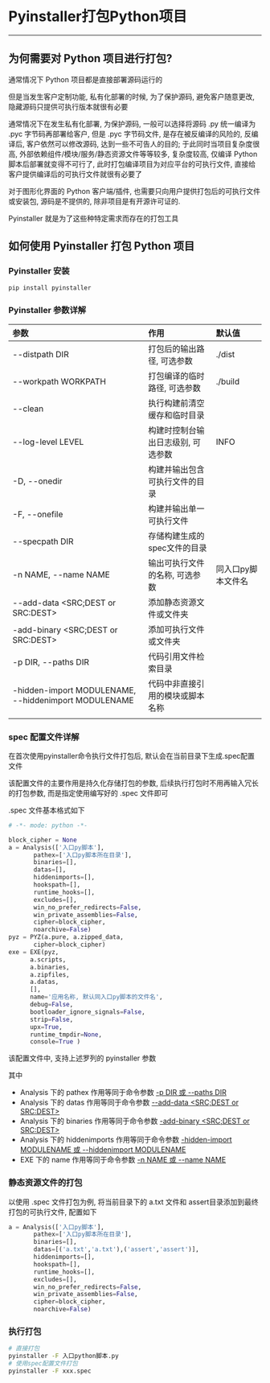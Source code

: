 # Pyinstaller打包Python项目

---

## 为何需要对 Python 项目进行打包?

通常情况下 Python 项目都是直接部署源码运行的

但是当发生客户定制功能, 私有化部署的时候, 为了保护源码, 避免客户随意更改, 隐藏源码只提供可执行版本就很有必要

通常情况下在发生私有化部署, 为保护源码, 一般可以选择将源码 .py 统一编译为 .pyc 字节码再部署给客户, 但是 .pyc 字节码文件, 是存在被反编译的风险的, 反编译后, 客户依然可以修改源码, 达到一些不可告人的目的; 于此同时当项目复杂度很高, 外部依赖组件/模块/服务/静态资源文件等等较多, 复杂度较高, 仅编译 Python 脚本后部署就变得不可行了, 此时打包编译项目为对应平台的可执行文件, 直接给客户提供编译后的可执行文件就很有必要了

对于图形化界面的 Python 客户端/插件, 也需要只向用户提供打包后的可执行文件或安装包, 源码是不提供的, 除非项目是有开源许可证的.

Pyinstaller 就是为了这些种特定需求而存在的打包工具

## 如何使用 Pyinstaller 打包 Python 项目

### Pyinstaller 安装

```bash
pip install pyinstaller
```

### Pyinstaller 参数详解

|参数|作用|默认值|
|:-|:-|:-|
|--distpath DIR|打包后的输出路径, 可选参数|./dist|
|--workpath WORKPATH|打包编译的临时路径, 可选参数|./build|
|--clean|执行构建前清空缓存和临时目录||
|--log-level LEVEL|构建时控制台输出日志级别, 可选参数|INFO|
|-D, --onedir|构建并输出包含可执行文件的目录||
|-F, --onefile|构建并输出单一可执行文件||
|--specpath DIR|存储构建生成的spec文件的目录||
|-n NAME, --name NAME|输出可执行文件的名称, 可选参数|同入口py脚本文件名|
|--add-data <SRC;DEST or SRC:DEST>|添加静态资源文件或文件夹||
|-add-binary <SRC;DEST or SRC:DEST>|添加可执行文件或文件夹|| 
|-p DIR, --paths DIR|代码引用文件检索目录|| 
|-hidden-import MODULENAME, --hiddenimport MODULENAME|代码中非直接引用的模块或脚本名称|| 
|||| 

### spec 配置文件详解

在首次使用pyinstaller命令执行文件打包后, 默认会在当前目录下生成.spec配置文件

该配置文件的主要作用是持久化存储打包的参数, 后续执行打包时不用再输入冗长的打包参数, 而是指定使用编写好的 .spec 文件即可

.spec 文件基本格式如下

```python
# -*- mode: python -*-

block_cipher = None
a = Analysis(['入口py脚本'],
       pathex=['入口py脚本所在目录'],
       binaries=[],
       datas=[],
       hiddenimports=[],
       hookspath=[],
       runtime_hooks=[],
       excludes=[],
       win_no_prefer_redirects=False,
       win_private_assemblies=False,
       cipher=block_cipher,
       noarchive=False)
pyz = PYZ(a.pure, a.zipped_data,
       cipher=block_cipher)
exe = EXE(pyz,
      a.scripts,
      a.binaries,
      a.zipfiles,
      a.datas,
      [],
      name='应用名称, 默认同入口py脚本的文件名',
      debug=False,
      bootloader_ignore_signals=False,
      strip=False,
      upx=True,
      runtime_tmpdir=None,
      console=True )
```

该配置文件中, 支持上述罗列的 pyinstaller 参数

其中
- Analysis 下的 pathex 作用等同于命令参数 [-p DIR 或 --paths DIR](https://www.notion.so/p-DIR-paths-DIR-c143841ab0b9459994e26b3937fbfa10)
- Analysis 下的 datas 作用等同于命令参数 [--add-data <SRC;DEST or SRC:DEST>](https://www.notion.so/add-data-SRC-DEST-or-SRC-DEST-8479e6115ae94731b1d69e48622f7a17)
- Analysis 下的 binaries 作用等同于命令参数 [-add-binary <SRC;DEST or SRC:DEST>](https://www.notion.so/add-binary-SRC-DEST-or-SRC-DEST-4e7ecd1a309041ad826934a234cb5ff5)
- Analysis 下的 hiddenimports 作用等同于命令参数 [-hidden-import MODULENAME
或
 --hiddenimport MODULENAME](https://www.notion.so/hidden-import-MODULENAME-hiddenimport-MODULENAME-23223a66c2d7424093cec5372a74ea6a)
- EXE 下的 name 作用等同于命令参数 [-n NAME 或 --name NAME](https://www.notion.so/n-NAME-name-NAME-61e27461fc054d7888632040dcb721d7)

### 静态资源文件的打包

以使用 .spec 文件打包为例, 将当前目录下的 a.txt 文件和 assert目录添加到最终打包的可执行文件, 配置如下

```python
a = Analysis(['入口py脚本'],
       pathex=['入口py脚本所在目录'],
       binaries=[],
       datas=[('a.txt','a.txt'),('assert','assert')],
       hiddenimports=[],
       hookspath=[],
       runtime_hooks=[],
       excludes=[],
       win_no_prefer_redirects=False,
       win_private_assemblies=False,
       cipher=block_cipher,
       noarchive=False)
```

### 执行打包

```bash
# 直接打包
pyinstaller -F 入口python脚本.py
# 使用spec配置文件打包
pyinstaller -F xxx.spec
```
